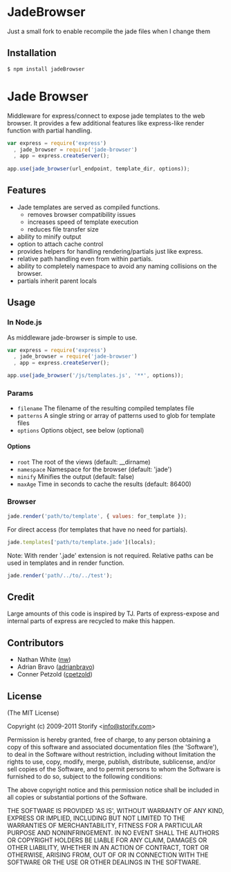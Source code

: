 # JadeBrowser
  Just a small fork to enable recompile the jade files when I change them
  
## Installation

    $ npm install jadeBrowser

# Jade Browser

  Middleware for express/connect to expose jade templates to the web browser. It provides a few additional features like express-like render function with partial handling.
  
```javascript
var express = require('express')
  , jade_browser = require('jade-browser')
  , app = express.createServer();
  
app.use(jade_browser(url_endpoint, template_dir, options));
```


  
## Features

  * Jade templates are served as compiled functions.
    * removes browser compatibility issues
    * increases speed of template execution
    * reduces file transfer size
  * ability to minify output
  * option to attach cache control
  * provides helpers for handling rendering/partials just like express.
  * relative path handling even from within partials.
  * ability to completely namespace to avoid any naming collisions on the browser.
  * partials inherit parent locals

## Usage

### In Node.js
  As middleware jade-browser is simple to use.

```javascript
var express = require('express')
  , jade_browser = require('jade-browser')
  , app = express.createServer();

app.use(jade_browser('/js/templates.js', '**', options));
```

### Params
  - `filename`  The filename of the resulting compiled templates file
  - `patterns`  A single string or array of patterns used to glob for template files
  - `options`   Options object, see below (optional)

#### Options
  - `root`      The root of the views (default: __dirname)
  - `namespace` Namespace for the browser (default: 'jade')
  - `minify`    Minifies the output (default: false)
  - `maxAge`    Time in seconds to cache the results (default: 86400)
  
### Browser

```javascript
jade.render('path/to/template', { values: for_template });
```
    
For direct access (for templates that have no need for partials).

```javascript
jade.templates['path/to/template.jade'](locals);
```
    
Note: With render '.jade' extension is not required. Relative paths can be used in templates and in render function.

```javascript
jade.render('path/../to/../test');
```

## Credit

  Large amounts of this code is inspired by TJ. Parts of express-expose and internal parts of express are recycled to make this happen.

## Contributors

  * Nathan White ([nw](http://github.com/nw))
  * Adrian Bravo ([adrianbravo](http://github.com/adrianbravo))
  * Conner Petzold ([cpetzold](http://github.com/cpetzold))
    
## License 

(The MIT License)

Copyright (c) 2009-2011 Storify &lt;info@storify.com&gt;

Permission is hereby granted, free of charge, to any person obtaining
a copy of this software and associated documentation files (the
'Software'), to deal in the Software without restriction, including
without limitation the rights to use, copy, modify, merge, publish,
distribute, sublicense, and/or sell copies of the Software, and to
permit persons to whom the Software is furnished to do so, subject to
the following conditions:

The above copyright notice and this permission notice shall be
included in all copies or substantial portions of the Software.

THE SOFTWARE IS PROVIDED 'AS IS', WITHOUT WARRANTY OF ANY KIND,
EXPRESS OR IMPLIED, INCLUDING BUT NOT LIMITED TO THE WARRANTIES OF
MERCHANTABILITY, FITNESS FOR A PARTICULAR PURPOSE AND NONINFRINGEMENT.
IN NO EVENT SHALL THE AUTHORS OR COPYRIGHT HOLDERS BE LIABLE FOR ANY
CLAIM, DAMAGES OR OTHER LIABILITY, WHETHER IN AN ACTION OF CONTRACT,
TORT OR OTHERWISE, ARISING FROM, OUT OF OR IN CONNECTION WITH THE
SOFTWARE OR THE USE OR OTHER DEALINGS IN THE SOFTWARE.

